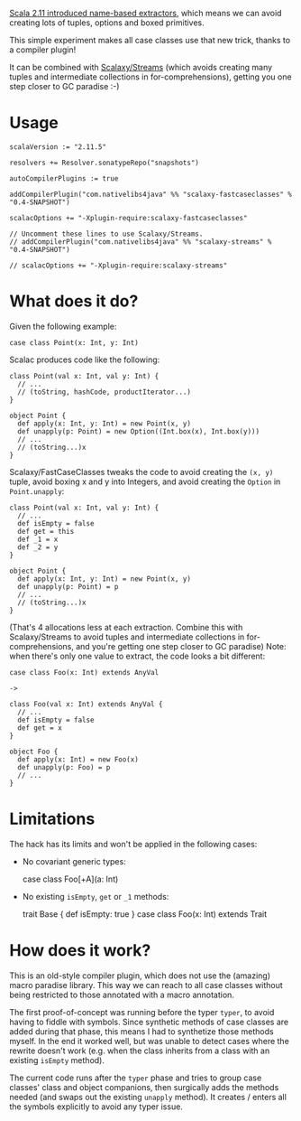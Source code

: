 [Scala 2.11 introduced name-based extractors](http://hseeberger.github.io/blog/2013/10/04/name-based-extractors-in-scala-2-dot-11/), which means we can avoid creating lots of tuples, options and boxed primitives.

This simple experiment makes all case classes use that new trick, thanks to a compiler plugin!

It can be combined with [Scalaxy/Streams](https://github.com/ochafik/Scalaxy/tree/master/Streams) (which avoids creating many tuples and intermediate collections in for-comprehensions), getting you one step closer to GC paradise :-)

# Usage

    scalaVersion := "2.11.5"

    resolvers += Resolver.sonatypeRepo("snapshots")

    autoCompilerPlugins := true

    addCompilerPlugin("com.nativelibs4java" %% "scalaxy-fastcaseclasses" % "0.4-SNAPSHOT")

    scalacOptions += "-Xplugin-require:scalaxy-fastcaseclasses"

    // Uncomment these lines to use Scalaxy/Streams.
    // addCompilerPlugin("com.nativelibs4java" %% "scalaxy-streams" % "0.4-SNAPSHOT")

    // scalacOptions += "-Xplugin-require:scalaxy-streams"

# What does it do?

Given the following example:

    case class Point(x: Int, y: Int)

Scalac produces code like the following:

    class Point(val x: Int, val y: Int) {
      // ...
      // (toString, hashCode, productIterator...)
    }

    object Point {
      def apply(x: Int, y: Int) = new Point(x, y)
      def unapply(p: Point) = new Option((Int.box(x), Int.box(y)))
      // ...
      // (toString...)x
    }

Scalaxy/FastCaseClasses tweaks the code to avoid creating the `(x, y)` tuple, avoid boxing x and y into Integers, and avoid creating the `Option` in `Point.unapply`:

    class Point(val x: Int, val y: Int) {
      // ...
      def isEmpty = false
      def get = this
      def _1 = x
      def _2 = y
    }

    object Point {
      def apply(x: Int, y: Int) = new Point(x, y)
      def unapply(p: Point) = p
      // ...
      // (toString...)x
    }

(That's 4 allocations less at each extraction. Combine this with Scalaxy/Streams to avoid tuples and intermediate collections in for-comprehensions, and you're getting one step closer to GC paradise)
Note: when there's only one value to extract, the code looks a bit different:

    case class Foo(x: Int) extends AnyVal

    ->

    class Foo(val x: Int) extends AnyVal {
      // ...
      def isEmpty = false
      def get = x
    }

    object Foo {
      def apply(x: Int) = new Foo(x)
      def unapply(p: Foo) = p
      // ...
    }

# Limitations

The hack has its limits and won't be applied in the following cases:

* No covariant generic types:

    case class Foo[+A](a: Int)

* No existing `isEmpty`, `get` or `_1` methods:

    trait Base {
      def isEmpty: true
    }
    case class Foo(x: Int) extends Trait

# How does it work?

This is an old-style compiler plugin, which does not use the (amazing) macro paradise library. This way we can reach to all case classes without being restricted to those annotated with a macro annotation.

The first proof-of-concept was running before the typer `typer`, to avoid having to fiddle with symbols. Since synthetic methods of case classes are added during that phase, this means I had to synthetize those methods myself. In the end it worked well, but was unable to detect cases where the rewrite doesn't work (e.g. when the class inherits from a class with an existing `isEmpty` method).

The current code runs after the `typer` phase and tries to group case classes' class and object companions, then surgically adds the methods needed (and swaps out the existing `unapply` method). It creates / enters all the symbols explicitly to avoid any typer issue.
